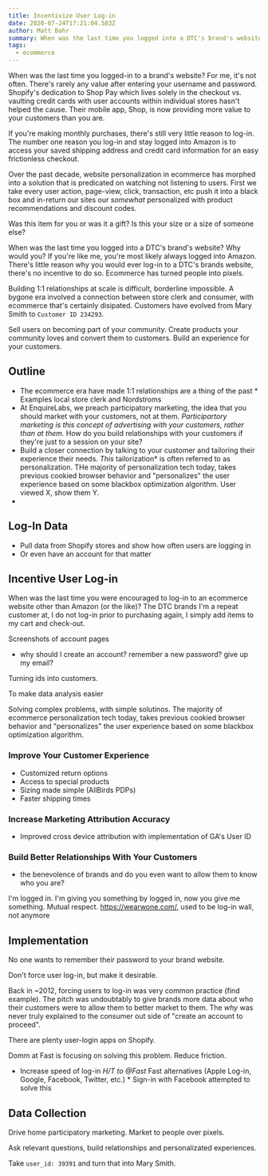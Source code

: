 ```yaml
---
title: Incentivize User Log-in
date: 2020-07-24T17:21:04.583Z
author: Matt Bahr
summary: When was the last time you logged into a DTC's brand's website?
tags:
  - ecommerce
---
```

When was the last time you logged-in to a brand's website? For me, it's not often. There's rarely any value after entering your username and password. Shopify's dedication to Shop Pay which lives solely in the checkout vs. vaulting credit cards with user accounts within individual stores hasn't helped the cause. Their mobile app, Shop, is now providing more value to your customers than you are. 

If you're making monthly purchases, there's still very little reason to log-in. The number one reason you log-in and stay logged into Amazon is to access your saved shipping address and credit card information for an easy frictionless checkout. 

Over the past decade, website personalization in ecommerce has morphed into a solution that is predicated on watching not listening to users. First we take every user action, page-view, click, transaction, etc push it into a black box and in-return our sites our *somewhat* personalized with product recommendations and discount codes. 





Was this item for you or was it a gift? Is this your size or a size of someone else? 

When was the last time you logged into a DTC's brand's website? Why would you? If you're like me, you're most likely always logged into Amazon. There's little reason why you would ever log-in to a DTC's brands website, there's no incentive to do so. 
Ecommerce has turned people into pixels. 

Building 1:1 relationships at scale is difficult, borderline impossible. A bygone era involved a connection between store clerk and consumer, with ecommerce that's certainly disipated. Customers have evolved from Mary Smith to `Customer ID 234293`. 	

Sell users on becoming part of your community.
Create products your community loves and convert them to customers.
Build an experience for your customers.

## Outline

* The ecommerce era have made 1:1 relationships are a thing of the past
  		* Examples local store clerk and Nordstroms
* At EnquireLabs, we preach participatory marketing, the idea that you should market with your customers, not at them.
  		 *Participartory marketing is this concept of advertising with your customers, rather than at them.* 
  		 How do you build relationships with your customers if they're just to a session on your site? 
* Build a closer connection by talking to your customer and tailoring their experience their needs.
  		 *This* tailorization* is often referred to as personalization. THe majority of personalization tech today, takes previous cookied browser behavior and "personalizes" the user experience based on some blackbox optimization algorithm. User viewed X, show them Y. 
*

## Log-In Data

* Pull data from Shopify stores and show how often users are logging in
* Or even have an account for that matter

## Incentive User Log-in

When was the last time you were encouraged to log-in to an ecommerce website other than Amazon (or the like)? The DTC brands I'm a repeat customer at, I do not log-in prior to purchasing again, I simply add items to my cart and check-out. 

Screenshots of account pages

* why should I create an account? remember a new password? give up my email? 

Turning ids into customers.

To make data analysis easier

Solving complex problems, with simple solutinos. The majority of ecommerce personalization tech today, takes previous cookied browser behavior and "personalizes" the user experience based on some blackbox optimization algorithm. 

### Improve Your Customer Experience

* Customized return options
* Access to special products
* Sizing made simple (AllBirds PDPs)
* Faster shipping times

### Increase Marketing Attribution Accuracy

* Improved cross device attribution with implementation of GA's User ID

### Build Better Relationships With Your Customers

* the benevolence of brands and do you even want to allow them to know who you are?

I'm logged in.
I'm giving you something by logged in, now you give me something. Mutual respect.
https://wearwone.com/, used to be log-in wall, not anymore

## Implementation

No one wants to remember their password to your brand website.

Don't force user log-in, but make it desirable. 

Back in ~2012, forcing users to log-in was very common practice (find example). The pitch was undoubtably to give brands more data about who their customers were to allow them to better market to them. The *why* was never truly explained to the consumer out side of "create an account to proceed". 

There are plenty user-login apps on Shopify. 

Domm at Fast is focusing on solving this problem. Reduce friction. 

* Increase speed of log-in
  			 *H/T to @Fast* 
  				 Fast alternatives (Apple Log-in, Google, Facebook, Twitter, etc.)
  				* Sign-in with Facebook attempted to solve this

## Data Collection

Drive home participatory marketing. Market to people over pixels. 

Ask relevant questions, build relationships and personalizated experiences. 

Take `user_id: 39391` and turn that into Mary Smith.